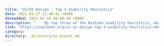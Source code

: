 ```yaml
---
title: "UI/UX Design - Top 3 Usability Heuristics"
date: 2022-03-17 21:40:41 +0000
dateadded: 2022-03-18 00:00:40 +0000
description: "    My top three of the Nielsen usability heuristics, what they are, and how you can use them to design more usable products.  Continue reading on UX Planet »  "
link: "https://uxplanet.org/ui-ux-design-top-3-usability-heuristics-e0cc31240851?source=rss----819cc2aaeee0---4"
category:
directory: _directory/ux-planet.md
---
```

